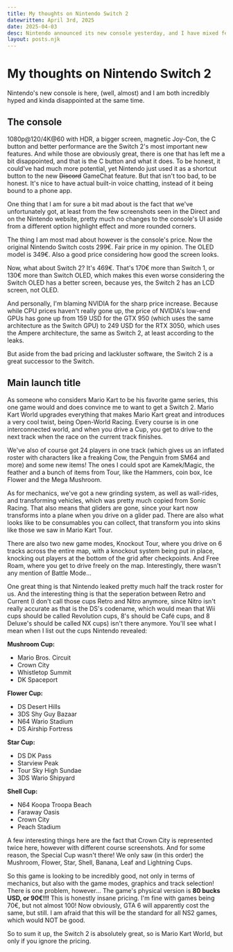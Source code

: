 ```yaml
---
title: My thoughts on Nintendo Switch 2
datewritten: April 3rd, 2025
date: 2025-04-03
desc: Nintendo announced its new console yesterday, and I have mixed feelings about it.
layout: posts.njk
---
```


# My thoughts on Nintendo Switch 2
Nintendo's new console is here, (well, almost) and I am both incredibly hyped and kinda disappointed at the same time.

## The console
1080p@120/4K@60 with HDR, a bigger screen, magnetic Joy-Con, the C button and better performance are the Switch 2's most important new features. And while those are obviously great, there is one that has left me a bit disappointed, and that is the C button and what it does. To be honest, it could've had much more potential, yet Nintendo just used it as a shortcut button to the new ~~Discord~~ GameChat feature. But that isn't too bad, to be honest. It's nice to have actual built-in voice chatting, instead of it being bound to a phone app.

One thing that I am for sure a bit mad about is the fact that we've unfortunately got, at least from the few screenshots seen in the Direct and on the Nintendo website, pretty much no changes to the console's UI aside from a different option highlight effect and more rounded corners.

The thing I am most mad about however is the console's price. Now the original Nintendo Switch costs 299€. Fair price in my opinion. The OLED model is 349€. Also a good price considering how good the screen looks.

Now, what about Switch 2? It's 469€. That's 170€ more than Switch 1, or 130€ more than Switch OLED, which makes this even worse considering the Switch OLED has a better screen, because yes, the Switch 2 has an LCD screen, not OLED.

And personally, I'm blaming NVIDIA for the sharp price increase. Because while CPU prices haven't really gone up, the price of NVIDIA's low-end GPUs has gone up from 159 USD for the GTX 950 (which uses the same architecture as the Switch GPU) to 249 USD for the RTX 3050, which uses the Ampere architecture, the same as Switch 2, at least according to the leaks.

But aside from the bad pricing and lackluster software, the Switch 2 is a great successor to the Switch.

## Main launch title
As someone who considers Mario Kart to be his favorite game series, this one game would and does convince me to want to get a Switch 2. Mario Kart World upgrades everything that makes Mario Kart great and introduces a very cool twist, being Open-World Racing. Every course is in one interconnected world, and when you drive a Cup, you get to drive to the next track when the race on the current track finishes.

We've also of course got 24 players in one track (which gives us an inflated roster with characters like a freaking Cow, the Penguin from SM64 and more) and some new items! The ones I could spot are Kamek/Magic, the feather and a bunch of items from Tour, like the Hammers, coin box, Ice Flower and the Mega Mushroom.

As for mechanics, we've got a new grinding system, as well as wall-rides, and transforming vehicles, which was pretty much copied from Sonic Racing. That also means that gliders are gone, since your kart now transforms into a plane when you drive on a glider pad. There are also what looks like to be consumables you can collect, that transform you into skins like those we saw in Mario Kart Tour.

There are also two new game modes, Knockout Tour, where you drive on 6 tracks across the entire map, with a knockout system being put in place, knocking out players at the bottom of the grid after checkpoints. And Free Roam, where you get to drive freely on the map. Interestingly, there wasn't any mention of Battle Mode...

One great thing is that Nintendo leaked pretty much half the track roster for us. And the interesting thing is that the seperation between Retro and Current (I don't call those cups Retro and Nitro anymore, since Nitro isn't really accurate as that is the DS's codename, which would mean that Wii cups should be called Revolution cups, 8's should be Café cups, and 8 Deluxe's should be called NX cups) isn't there anymore. You'll see what I mean when I list out the cups Nintendo revealed:

**Mushroom Cup:**
- Mario Bros. Circuit
- Crown City
- Whistletop Summit
- DK Spaceport

**Flower Cup:**
- DS Desert Hills
- 3DS Shy Guy Bazaar
- N64 Wario Stadium
- DS Airship Fortress

**Star Cup:**
- DS DK Pass
- Starview Peak
- Tour Sky High Sundae
- 3DS Wario Shipyard

**Shell Cup:**
- N64 Koopa Troopa Beach
- Faraway Oasis
- Crown City
- Peach Stadium

A few interesting things here are the fact that Crown City is represented twice here, however with different course screenshots. And for some reason, the Special Cup wasn't there! We only saw (in this order) the Mushroom, Flower, Star, Shell, Banana, Leaf and Lightning Cups.

So this game is looking to be incredibly good, not only in terms of mechanics, but also with the game modes, graphics and track selection! There is one problem, however...
The game's physical version is **80 bucks USD, or 90€!!!** This is honestly insane pricing. I'm fine with games being 70€, but not almost 100! Now obviously, GTA 6 will apparently cost the same, but still. I am afraid that this will be the standard for all NS2 games, which would NOT be good.

So to sum it up, the Switch 2 is absolutely great, so is Mario Kart World, but only if you ignore the pricing.